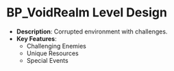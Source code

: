 # BP_VoidRealm Level Design
- **Description**: Corrupted environment with challenges.
- **Key Features**:
  - Challenging Enemies
  - Unique Resources
  - Special Events

